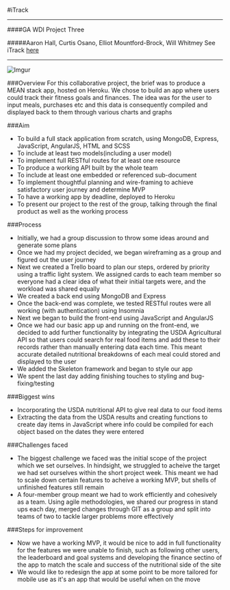    #iTrack
   ___

   ####GA WDI Project Three

   #####Aaron Hall, Curtis Osano, Elliot Mountford-Brock, Will Whitmey
   See iTrack [here](https://i-track.herokuapp.com/#/)

   ---
   ![Imgur](http://i.imgur.com/srZk1Ku.png)
   <br>

   ###Overview
   For this collaborative project, the brief was to produce a MEAN stack app, hosted on Heroku. We chose to build an app where users could track their fitness goals and finances. The idea was for the user to input meals, purchases etc and this data is consequently compiled and displayed back to them through various charts and graphs



   ###Aim
   * To build a full stack application from scratch, using MongoDB, Express, JavaScript, AngularJS, HTML and SCSS
   * To include at least two models(including a user model)
   * To implement full RESTful routes for at least one resource
   * To produce a working API built by the whole team
   * To include at least one embedded or referenced sub-document
   * To implement thoughtful planning and wire-framing to achieve satisfactory user journey and determine MVP
   * To have a working app by deadline, deployed to Heroku
   * To present our project to the rest of the group, talking through the final product as well as the working process

   ###Process
   * Initially, we had a group discussion to throw some ideas around and generate some plans
   * Once we had my project decided, we began wireframing as a group and figured out the user journey
   * Next we created a Trello board to plan our steps, ordered by priority using a traffic light system. We assigned cards to each team member so everyone had a clear idea of what their initial targets were, and the workload was shared equally
   * We created a back end using MongoDB and Express
   * Once the back-end was complete, we tested RESTful routes were all working (with authentication) using Insomnia
   * Next we began to build the front-end using JavaScript and AngularJS
   * Once we had our basic app up and running on the front-end, we decided to add further functionality by integrating the USDA Agricultural API so that users could search for real food items and add these to their records rather than manually entering data each time. This meant accurate detailed nutritional breakdowns of each meal could stored and displayed to the user
   * We added the Skeleton framework and began to style our app
   * We spent the last day adding finishing touches to styling and bug-fixing/testing

   ###Biggest wins
   * Incorporating the USDA nutritional API to give real data to our food items
   * Extracting the data from the USDA results and creating functions to create day items in JavaScript where info could be compiled for each object based on the dates they were entered

   ###Challenges faced
   * The biggest challenge we faced was the initial scope of the project which we set ourselves. In hindsight, we struggled to acheive the target we had set ourselves within the short project week. This meant we had to scale down certain features to acheive a working MVP, but shells of unfinished features still remain
   * A four-member group meant we had to work efficiently and cohesively as a team. Using agile methodologies, we shared our progress in stand ups each day, merged changes through GIT as a group and split into teams of two to tackle larger problems more effectively

   ###Steps for improvement
   * Now we have a working MVP, it would be nice to add in full functionality for the features we were unable to finish, such as following other users, the leaderboard and goal systems and developing the finance sectino of the app to match the scale and success of the nutritional side of the site
   * We would like to redesign the app at some point to be more tailored for mobile use as it's an app that would be useful when on the move
